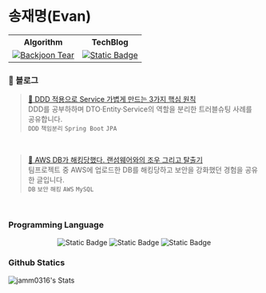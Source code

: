 # 송재명(Evan)
<table>
  <tr>
    <th>
      Algorithm
    </th>
    <th>
      TechBlog
    </th>
  </tr>
  <tr>
    <td>
      <a href="https://solved.ac/jamm0316" target="_blank">
        <img alt="Backjoon Tear" src="http://mazassumnida.wtf/api/mini/generate_badge?boj=jamm0316">
      </a>
    </td>
    <td>
      <a href="https://blog.naver.com/jamm0316" target="_blank">
        <img alt="Static Badge" src="https://img.shields.io/badge/%E3%85%A4-TechBlog-%2303C75A?style=flat&logo=naver&logoColor=%2303C75A&logoSize=auto">
      </a>
    </td>
  </tr>
</table>

### 🌱 블로그 

> [🧩 DDD 적용으로 Service 가볍게 만드는 3가지 핵심 원칙](https://blog.naver.com/jamm0316/224002896803)<br>
> DDD를 공부하하며 DTO·Entity·Service의 역할을 분리한 트러블슈팅 사례를 공유합니다. <br>
> `DDD` `책임분리` `Spring Boot` `JPA`<br>
<br>

> [📛 AWS DB가 해킹당했다. 랜섬웨어와의 조우 그리고 탈출기](https://blog.naver.com/jamm0316/223962443546)<br>
> 팀프로젝트 중 AWS에 업로드한 DB를 해킹당하고 보안을 강화했던 경험을 공유한 글입니다.<br>
> `DB`  `보안`  `해킹`  `AWS`  `MySQL`<br>
<br>

### Programming Language
<div align=center>
  
  <span><img alt="Static Badge" src="https://img.shields.io/badge/springboot-%236DB33F?style=for-the-badge&logo=springboot&logoColor=%23ffffff"></span>
  <span><img alt="Static Badge" src="https://img.shields.io/badge/react-%2361DAFB?style=for-the-badge&logo=react&logoColor=%23ffffff"></span>
  <span><img alt="Static Badge" src="https://img.shields.io/badge/github-%23181717?style=for-the-badge&logo=github&logoColor=%23ffffff"></span>
</div>

### Github Statics
![jamm0316's Stats](https://github-readme-stats.vercel.app/api?username=jamm0316&theme=vue-dark&show_icons=true&hide_border=true&count_private=true)
